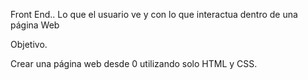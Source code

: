 Front End..
Lo que el usuario ve y con lo que interactua dentro de una página Web

Objetivo.

Crear una página web desde 0 utilizando solo HTML y CSS.

